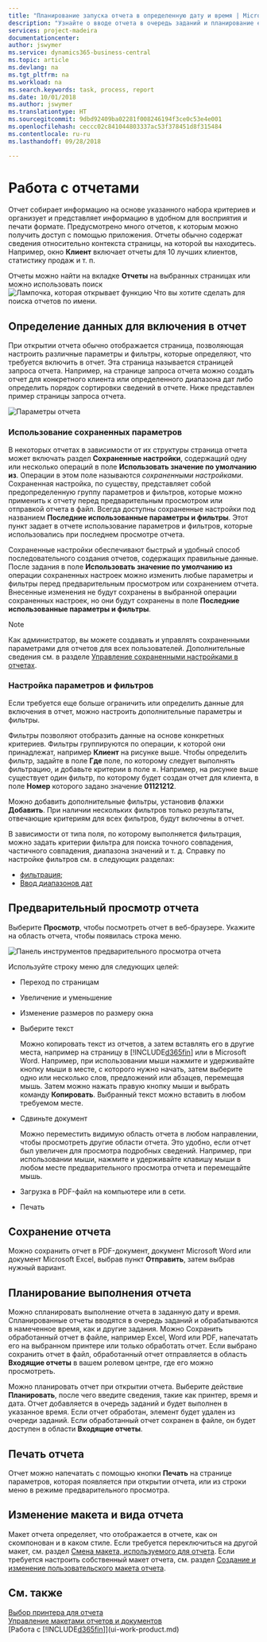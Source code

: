```yaml
---
title: "Планирование запуска отчета в определенную дату и время | Microsoft Docs"
description: "Узнайте о вводе отчета в очередь заданий и планирование его обработки в конкретные дату и время."
services: project-madeira
documentationcenter: 
author: jswymer
ms.service: dynamics365-business-central
ms.topic: article
ms.devlang: na
ms.tgt_pltfrm: na
ms.workload: na
ms.search.keywords: task, process, report
ms.date: 10/01/2018
ms.author: jswymer
ms.translationtype: HT
ms.sourcegitcommit: 9dbd92409ba02281f008246194f3ce0c53e4e001
ms.openlocfilehash: ceccc02c841044803337ac53f378451d8f315484
ms.contentlocale: ru-ru
ms.lasthandoff: 09/28/2018

---
```

# <a name="working-with-reports"></a>Работа с отчетами
Отчет собирает информацию на основе указанного набора критериев и организует и представляет информацию в удобном для восприятия и печати формате. Предусмотрено много отчетов, к которым можно получить доступ с помощью приложения. Отчеты обычно содержат сведения относительно контекста страницы, на которой вы находитесь. Например, окно **Клиент** включает отчеты для 10 лучших клиентов, статистику продаж и т. п.

Отчеты можно найти на вкладке **Отчеты** на выбранных страницах или можно использовать поиск ![Лампочка, которая открывает функцию Что вы хотите сделать](media/ui-search/search_small.png "Что вы хотите сделать") для поиска отчетов по имени.


## <a name="specifying-the-data-to-include-in-the-report"></a>Определение данных для включения в отчет
При открытии отчета обычно отображается страница, позволяющая настроить различные параметры и фильтры, которые определяют, что требуется включить в отчет. Эта страница называется страницей запроса отчета. Например, на странице запроса отчета можно создать отчет для конкретного клиента или определенного диапазона дат либо определить порядок сортировки сведений в отчете. Ниже представлен пример страницы запроса отчета.

![Параметры отчета](media/report_options.png "Параметры отчета")

### <a name="SavedSettings"></a>Использование сохраненных параметров
В некоторых отчетах в зависимости от их структуры страница отчета может включать раздел **Сохраненные настройки**, содержащий одну или несколько операций в поле **Использовать значение по умолчанию из**. Операции в этом поле называются *сохраненными настройками*. Сохраненная настройка, по существу, представляет собой предопределенную группу параметров и фильтров, которые можно применить к отчету перед предварительным просмотром или отправкой отчета в файл. Всегда доступны сохраненные настройки под названием **Последние использованные параметры и фильтры**. Этот пункт задает в отчете использование параметров и фильтров, которые использовались при последнем просмотре отчета.

Сохраненные настройки обеспечивают быстрый и удобный способ последовательного создания отчетов, содержащих правильные данные. После задания в поле **Использовать значение по умолчанию из** операции сохраненных настроек можно изменить любые параметры и фильтры перед предварительным просмотром или сохранением отчета. Внесенные изменения не будут сохранены в выбранной операции сохраненных настроек, но они будут сохранены в поле **Последние использованные параметры и фильтры**.

>[!NOTE]
>Как администратор, вы можете создавать и управлять сохраненными параметрами для отчетов для всех пользователей. Дополнительные сведения см. в разделе [Управление сохраненными настройками в отчетах](reports-saving-reusing-settings.md).

### <a name="setting-options-and-filters"></a>Настройка параметров и фильтров
Если требуется еще больше ограничить или определить данные для включения в отчет, можно настроить дополнительные параметры и фильтры.

Фильтры позволяют отобразить данные на основе конкретных критериев. Фильтры группируются по операции, к которой они принадлежат, например **Клиент** на рисунке выше. Чтобы определить фильтр, задайте в поле **Где** поле, по которому следует выполнять фильтрацию, и добавьте критерии в поле **=**. Например, на рисунке выше существует один фильтр, по которому будет создан отчет для клиента, в поле **Номер** которого задано значение **01121212**.

Можно добавить дополнительные фильтры, установив флажки **Добавить**. При наличии нескольких фильтров только результаты, отвечающие критериям для всех фильтров, будут включены в отчет.

В зависимости от типа поля, по которому выполняется фильтрация, можно задать критерии фильтра для поиска точного совпадения, частичного совпадения, диапазона значений и т. д. Справку по настройке фильтров см. в следующих разделах:
-   [фильтрация;](ui-enter-criteria-filters.md#FilterCriteria)
-   [Ввод диапазонов дат](ui-enter-date-ranges.md)

## <a name="previewing-a-report"></a>Предварительный просмотр отчета
Выберите **Просмотр**, чтобы посмотреть отчет в веб-браузере. Укажите на область отчета, чтобы появилась строка меню.  

![Панель инструментов предварительного просмотра отчета](media/report_viewer.png "Панель инструментов предварительного просмотра отчета")

Используйте строку меню для следующих целей:

-   Переход по страницам
-   Увеличение и уменьшение
-   Изменение размеров по размеру окна
-   Выберите текст

    Можно копировать текст из отчетов, а затем вставлять его в другие места, например на страницу в [!INCLUDE[d365fin](includes/d365fin_md.md)] или в Microsoft Word.  Например, при использовании мыши нажмите и удерживайте кнопку мыши в месте, с которого нужно начать, затем выберите одно или несколько слов, предложений или абзацев, перемещая мышь. Затем можно нажать правую кнопку мыши и выбрать команду **Копировать**. Выбранный текст можно вставить в любом требуемом месте.
-   Сдвиньте документ

    Можно переместить видимую область отчета в любом направлении, чтобы просмотреть другие области отчета. Это удобно, если отчет был увеличен для просмотра подробных сведений.  Например, при использовании мыши, нажмите и удерживайте клавишу мыши в любом месте предварительного просмотра отчета и перемещайте мышь.

-   Загрузка в PDF-файл на компьютере или в сети.
-   Печать


## <a name="saving-a-report"></a>Сохранение отчета
Можно сохранить отчет в PDF-документ, документ Microsoft Word или документ Microsoft Excel, выбрав пункт **Отправить**, затем выбрав нужный вариант.

## <a name="ScheduleReport"></a> Планирование выполнения отчета
Можно спланировать выполнение отчета в заданную дату и время. Спланированные отчеты вводятся в очередь заданий и обрабатываются в намеченное время, как и другие задания. Можно Сохранить обработанный отчет в файле, например Excel, Word или PDF, напечатать его на выбранном принтере или только обработать отчет. Если выбрано сохранить отчет в файл, обработанный отчет отправляется в область **Входящие отчеты** в вашем ролевом центре, где его можно просмотреть.

Можно планировать отчет при открытии отчета. Выберите действие **Планировать**, после чего введите сведения, такие как принтер, время и дата. Отчет добавляется в очередь заданий и будет выполнен в указанное время. Если отчет обработан, элемент будет удален из очереди заданий. Если обработанный отчет сохранен в файле, он будет доступен в области **Входящие отчеты**.

## <a name="PrintReport"></a>Печать отчета
Отчет можно напечатать с помощью кнопки **Печать** на странице параметров, которая появляется при открытии отчета, или из строки меню в режиме предварительного просмотра.

## <a name="changing-the-layout-and-look-of-a-report"></a>Изменение макета и вида отчета
Макет отчета определяет, что отображается в отчете, как он скомпонован и в каком стиле. Если требуется переключиться на другой макет, см. раздел [Смена макета, используемого для отчета](ui-how-change-layout-currently-used-report.md). Если требуется настроить собственный макет отчета, см. раздел [Создание и изменение пользовательского макета отчета](ui-how-create-custom-report-layout.md).

## <a name="see-also"></a>См. также
[Выбор принтера для отчета](ui-specify-printer-selection-reports.md)  
[Управление макетами отчетов и документов](ui-manage-report-layouts.md)  
[Работа с [!INCLUDE[d365fin](includes/d365fin_md.md)]](ui-work-product.md)

